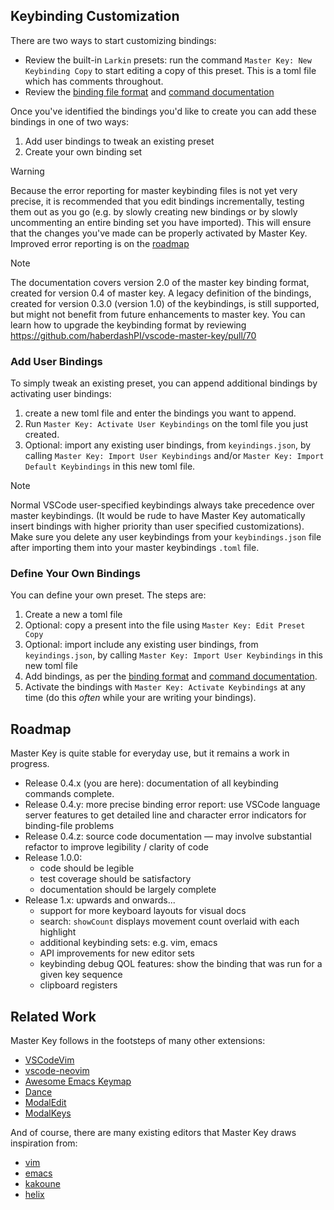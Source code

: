 <!-- START_DOCS -->
<!-- @file guide.md -->
<!-- @order 2 -->

## Keybinding Customization

There are two ways to start customizing bindings:

- Review the built-in `Larkin` presets: run the command `Master Key: New Keybinding Copy` to start editing a copy of this preset. This is a toml file which has comments throughout.
- Review the [binding file format](/bindings/index) and [command documentation](/commands/index)

Once you've identified the bindings you'd like to create you can add these bindings in one of two ways:

1. Add user bindings to tweak an existing preset
2. Create your own binding set

> [!WARNING]
> Because the error reporting for master keybinding files is not yet very precise, it is recommended that you edit bindings incrementally, testing them out as you go (e.g. by slowly creating new bindings or by slowly uncommenting an entire binding set you have imported). This will ensure that the changes you've made can be properly activated by Master Key. Improved error reporting is on the [roadmap](#roadmap)

> [!NOTE]
> The documentation covers version 2.0 of the master key binding format, created for version 0.4 of master key. A legacy definition of the bindings, created for version 0.3.0 (version 1.0) of the keybindings, is still supported, but might not benefit from future enhancements to master key. You can learn how to upgrade the keybinding format by reviewing https://github.com/haberdashPI/vscode-master-key/pull/70

### Add User Bindings

To simply tweak an existing preset, you can append additional bindings by activating user bindings:

1. create a new toml file and enter the bindings you want to append.
2. Run `Master Key: Activate User Keybindings` on the toml file you just created.
3. Optional: import any existing user bindings, from `keyindings.json`, by calling `Master Key: Import User Keybindings` and/or `Master Key: Import Default Keybindings` in this new toml file.

> [!NOTE]
> Normal VSCode user-specified keybindings always take precedence over master keybindings. (It would be rude to have Master Key automatically insert bindings with higher priority than user specified customizations). Make sure you delete any user keybindings from your `keybindings.json` file after importing them into your master keybindings `.toml` file.

### Define Your Own Bindings

You can define your own preset. The steps are:

1. Create a new a toml file
2. Optional: copy a present into the file using `Master Key: Edit Preset Copy`
3. Optional: import include any existing user bindings, from `keyindings.json`, by calling `Master Key: Import User Keybindings` in this new toml file
4. Add bindings, as per the [binding format](TODO) and [command documentation](TODO).
5. Activate the bindings with `Master Key: Activate Keybindings` at any time (do this *often* while your are writing your bindings).

## Roadmap

Master Key is quite stable for everyday use, but it remains a work in progress.

- Release 0.4.x (you are here): documentation of all keybinding commands complete.
- Release 0.4.y: more precise binding error report: use VSCode language server features to
  get detailed line and character error indicators for binding-file problems
- Release 0.4.z: source code documentation — may involve substantial refactor to improve legibility / clarity of code
- Release 1.0.0:
    - code should be legible
    - test coverage should be satisfactory
    - documentation should be largely complete
- Release 1.x: upwards and onwards...
  - support for more keyboard layouts for visual docs
  - search: `showCount` displays movement count overlaid with each highlight
  - additional keybinding sets: e.g. vim, emacs
  - API improvements for new editor sets
  - keybinding debug QOL features: show the binding that was run for a given key sequence
  - clipboard registers

## Related Work

Master Key follows in the footsteps of many other extensions:

- [VSCodeVim](https://github.com/VSCodeVim/Vim)
- [vscode-neovim](https://github.com/asvetliakov/vscode-neovim)
- [Awesome Emacs Keymap](https://github.com/whitphx/vscode-emacs-mcx)
- [Dance](https://github.com/71/dance)
- [ModalEdit](https://github.com/johtela/vscode-modaledit)
- [ModalKeys](https://github.com/haberdashPI/vscode-modal-keys)

And of course, there are many existing editors that Master Key draws inspiration from:

- [vim](https://www.vim.org/)
- [emacs](https://www.gnu.org/software/emacs/)
- [kakoune](https://github.com/mawww/kakoune)
- [helix](https://helix-editor.com/)

<!-- STOP_DOCS -->
